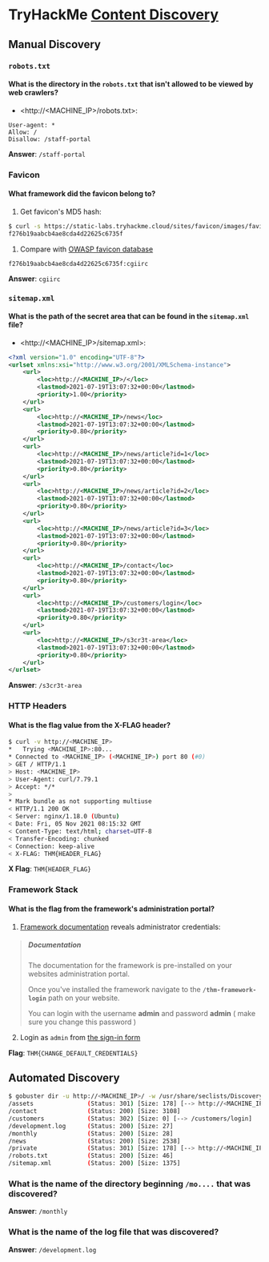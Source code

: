 # TryHackMe [Content Discovery](https://tryhackme.com/room/contentdiscovery)
## Manual Discovery
### `robots.txt`
#### What is the directory in the `robots.txt` that isn't allowed to be viewed by web crawlers?
* <http://<MACHINE_IP>/robots.txt>:
```
User-agent: *
Allow: /
Disallow: /staff-portal
```

**Answer**: `/staff-portal`
### Favicon
#### What framework did the favicon belong to?
1. Get favicon's MD5 hash:
```bash
$ curl -s https://static-labs.tryhackme.cloud/sites/favicon/images/favicon.ico | md5sum
f276b19aabcb4ae8cda4d22625c6735f
```
1. Compare with [OWASP favicon database](https://wiki.owasp.org/index.php/OWASP_favicon_database)
```
f276b19aabcb4ae8cda4d22625c6735f:cgiirc
```

**Answer**: `cgiirc`
### `sitemap.xml`
#### What is the path of the secret area that can be found in the `sitemap.xml` file?
* <http://<MACHINE_IP>/sitemap.xml>:
```xml
<?xml version="1.0" encoding="UTF-8"?>
<urlset xmlns:xsi="http://www.w3.org/2001/XMLSchema-instance">
	<url>
		<loc>http://<MACHINE_IP>/</loc>
		<lastmod>2021-07-19T13:07:32+00:00</lastmod>
		<priority>1.00</priority>
	</url>
	<url>
		<loc>http://<MACHINE_IP>/news</loc>
		<lastmod>2021-07-19T13:07:32+00:00</lastmod>
		<priority>0.80</priority>
	</url>
	<url>
		<loc>http://<MACHINE_IP>/news/article?id=1</loc>
		<lastmod>2021-07-19T13:07:32+00:00</lastmod>
		<priority>0.80</priority>
	</url>
	<url>
		<loc>http://<MACHINE_IP>/news/article?id=2</loc>
		<lastmod>2021-07-19T13:07:32+00:00</lastmod>
		<priority>0.80</priority>
	</url>
	<url>
		<loc>http://<MACHINE_IP>/news/article?id=3</loc>
		<lastmod>2021-07-19T13:07:32+00:00</lastmod>
		<priority>0.80</priority>
	</url>
	<url>
		<loc>http://<MACHINE_IP>/contact</loc>
		<lastmod>2021-07-19T13:07:32+00:00</lastmod>
		<priority>0.80</priority>
	</url>
	<url>
		<loc>http://<MACHINE_IP>/customers/login</loc>
		<lastmod>2021-07-19T13:07:32+00:00</lastmod>
		<priority>0.80</priority>
	</url>
	<url>
		<loc>http://<MACHINE_IP>/s3cr3t-area</loc>
		<lastmod>2021-07-19T13:07:32+00:00</lastmod>
		<priority>0.80</priority>
	</url>
</urlset>
```

**Answer**: `/s3cr3t-area`
### HTTP Headers
#### What is the flag value from the X-FLAG header?
```bash
$ curl -v http://<MACHINE_IP>
*   Trying <MACHINE_IP>:80...
* Connected to <MACHINE_IP> (<MACHINE_IP>) port 80 (#0)
> GET / HTTP/1.1
> Host: <MACHINE_IP>
> User-Agent: curl/7.79.1
> Accept: */*
> 
* Mark bundle as not supporting multiuse
< HTTP/1.1 200 OK
< Server: nginx/1.18.0 (Ubuntu)
< Date: Fri, 05 Nov 2021 08:15:32 GMT
< Content-Type: text/html; charset=UTF-8
< Transfer-Encoding: chunked
< Connection: keep-alive
< X-FLAG: THM{HEADER_FLAG}
```

**X Flag**: `THM{HEADER_FLAG}`
### Framework Stack
#### What is the flag from the framework's administration portal?
1. [Framework documentation](https://static-labs.tryhackme.cloud/sites/thm-web-framework/documentation.html) reveals administrator credentials:
> ##### Documentation
> The documentation for the framework is pre-installed on your websites administration portal.
> 
> Once you've installed the framework navigate to the **`/thm-framework-login`** path on your website.
> 
> You can login with the username **admin** and password **admin** ( make sure you change this password )
2. Login as `admin` from [the sign-in form](http://<MACHINE_IP>/thm-framework-login)

**Flag**: `THM{CHANGE_DEFAULT_CREDENTIALS}`
## Automated Discovery
```bash
$ gobuster dir -u http://<MACHINE_IP>/ -w /usr/share/seclists/Discovery/Web-Content/common.txt
/assets               (Status: 301) [Size: 178] [--> http://<MACHINE_IP>/assets/]
/contact              (Status: 200) [Size: 3108]
/customers            (Status: 302) [Size: 0] [--> /customers/login]
/development.log      (Status: 200) [Size: 27]
/monthly              (Status: 200) [Size: 28]
/news                 (Status: 200) [Size: 2538]
/private              (Status: 301) [Size: 178] [--> http://<MACHINE_IP>/private/]
/robots.txt           (Status: 200) [Size: 46]
/sitemap.xml          (Status: 200) [Size: 1375]
```
### What is the name of the directory beginning `/mo....` that was discovered?
**Answer**: `/monthly`
### What is the name of the log file that was discovered?
**Answer**: `/development.log`
